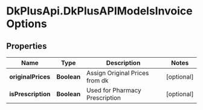 # DkPlusApi.DkPlusAPIModelsInvoiceOptions

## Properties
Name | Type | Description | Notes
------------ | ------------- | ------------- | -------------
**originalPrices** | **Boolean** | Assign Original Prices from dk | [optional] 
**isPrescription** | **Boolean** | Used for Pharmacy Prescription | [optional] 


